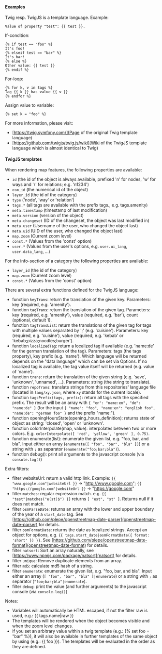 #### Examples
Twig resp. TwigJS is a template language. Example:
```twig
Value of property "test": {{ test }}.
```

If-condition:
```twig
{% if test == "foo" %}
It's foo!
{% elseif test == "bar" %}
It's bar!
{% else %}
Other value: {{ test }}
{% endif %}
```

For-loop:
```twig
{% for k, v in tags %}
Tag {{ k }} has value {{ v }}
{% endfor %}
```

Assign value to variable:
```twig
{% set k = "foo" %}
```

For more information, please visit:
* [https://twig.symfony.com/](Page of the original Twig template language)
* [https://github.com/twigjs/twig.js/wiki](Wiki of the TwigJS template language which is almost identical to Twig)

#### TwigJS templates
When rendering map features, the following properties are available:
* `id` (the id of the object is always available, prefixed 'n' for nodes, 'w' for ways and 'r' for relations; e.g. 'n1234')
* `osm_id` (the numerical id of the object)
* `layer_id` (the id of the category)
* `type` ('node', 'way' or 'relation')
* `tags.*` (all tags are available with the prefix tags., e.g. tags.amenity)
* `meta.timestamp` (timestamp of last modification)
* `meta.version` (version of the object)
* `meta.changeset` (ID of the changeset, the object was last modified in)
* `meta.user` (Username of the user, who changed the object last)
* `meta.uid` (UID of the user, who changed the object last)
* `map.zoom` (Current zoom level)
* `const.*` (Values from the 'const' option)
* `user.*` (Values from the user's options, e.g. `user.ui_lang`, `user.data_lang`, ...)

For the info-section of a category the following properties are available:
* `layer_id` (the id of the category)
* `map.zoom` (Current zoom level)
* `const.*` (Values from the 'const' option)

There are several extra functions defined for the TwigJS language:
* function `keyTrans`: return the translation of the given key. Parameters: key (required, e.g. 'amenity').
* function `tagTrans`: return the translation of the given tag. Parameters: key (required, e.g. 'amenity'), value (required, e.g. 'bar'), count (optional, default 1).
* function `tagTransList`: return the translations of the given tag for tags with multiple values separated by ';' (e.g. 'cuisine'). Parameters: key (required, e.g. 'cuisine'), value (required, e.g. 'kebab' or 'kebab;pizza;noodles;burger').
* function `localizedTag`: return a localized tag if available (e.g. 'name:de' for the german translation of the tag). Parameters: tags (the tags property), key prefix (e.g. 'name'). Which language will be returned depends on the "data language" which can be set via Options. If no localized tag is available, the tag value itself will be returned (e.g. value of 'name').
* function `trans`: return the translation of the given string (e.g. 'save', 'unknown', 'unnamed', ...). Parameters: string (the string to translate).
* function `repoTrans`: translate strings from this repositories' language file (located in `lang/xy.json`, where `xy` stands for the current locale).
* function `tagsPrefix(tags, prefix)`: return all tags with the specified prefix. The result will be an array with `{ "en": "name:en", "de": "name:de" }` (for the input `{ "name": "foo", "name:en": "english foo", "name:de": "german foo" }` and the prefix "name:").
* function openingHoursState(opening_hours_definition): returns state of object as string: 'closed', 'open' or 'unknown'.
* function colorInterpolate(map, value): interpolates between two or more colors. E.g. `colorInterpolate([ 'red', 'yellow', 'green' ], 0.75)`.
* function enumerate(list): enumerate the given list, e.g. "foo, bar, and bla". Input either an array (`enumerate([ "foo", "bar", "bla" ])`) or a string with `;` as separator (`enumerate("foo;bar;bla")`).
* function debug(): print all arguments to the javascript console (via `console.log()`)

Extra filters:
* filter websiteUrl: return a valid http link. Example: `{{ "www.google.com"|websiteUrl }}` -> "http://www.google.com"; `{{ "https://google.com"|websiteUrl }}` -> "https://google.com"
* filter `matches`: regular expression match. e.g. `{{ "test"|matches("e(st)$") }}` returns `[ "est", "st" ]`. Returns null if it does not match.
* filter `osmParseDate`: returns an array with the lower and upper boundary of the year of a `start_date` tag. See [https://github.com/plepe/openstreetmap-date-parser](openstreetmap-date-parser) for details.
* filter `osmFormatDate`: returns the date as localized strings. Accept an object for options, e.g. `{{ tags.start_date|osmFormatDate({ format: 'short' }) }}`. See [https://github.com/plepe/openstreetmap-date-format](openstreetmap-date-format) for details.
* filter `natsort`: Sort an array naturally, see [https://www.npmjs.com/package/natsort](natsort) for details.
* filter `unique`: Remove duplicate elements from an array.
* filter `md5`: calculate md5 hash of a string.
* filter `enumerate`: enumerate the given list, e.g. "foo, bar, and bla". Input either an array (`[ "foo", "bar", "bla" ]|enumerate`) or a string with `;` as separator (`"foo;bar;bla"|enumerate`).
* filter `debug`: print the value (and further arguments) to the javascript console (via `console.log()`)

Notes:
* Variables will automatically be HTML escaped, if not the filter raw is used, e.g.: {{ tags.name|raw }}
* The templates will be rendered when the object becomes visible and when the zoom level changes.
* If you set an arbitrary value within a twig template (e.g.: {% set foo = "bar" %}), it will also be available in further templates of the same object by using (e.g.: {{ foo }}). The templates will be evaluated in the order as they are defined.
